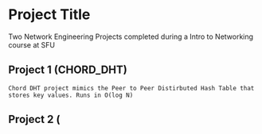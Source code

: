 # Project Title

Two Network Engineering Projects completed during a Intro to Networking course at SFU

## Project 1 (CHORD_DHT)
`Chord DHT project mimics the Peer to Peer Distirbuted Hash Table that stores key values.
Runs in O(log N)`

## Project 2 (

    


